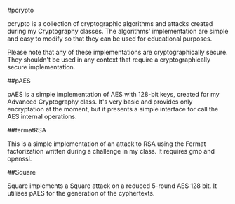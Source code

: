 #pcrypto

pcrypto is a collection of cryptographic algorithms and attacks created during my Cryptography classes. The algorithms' implementation are simple and easy to modify so that they can be used for educational purposes.

Please note that any of these implementations are cryptographically secure. They shouldn't be used in any context that require a cryptographically secure implementation.

##pAES

pAES is a simple implementation of AES with 128-bit keys, created for my Advanced Cryptography class. It's very basic and provides only encryptation at the moment, but it presents a simple interface for call the AES internal operations.

##fermatRSA

This is a simple implementation of an attack to RSA using the Fermat factorization written during a challenge in my class. It requires gmp and openssl.

##Square

Square implements a Square attack on a reduced 5-round AES 128 bit. It utilises pAES for the generation of the cyphertexts.
